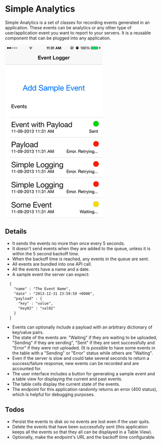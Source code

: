 Simple Analytics
===========================

Simple Analytics is a set of classes for recording events generated in an application.  These events can be analytics or any other type of user/application event you want to report to your servers. It is a reusable component that can be plugged into any application.  

![Alt text](screenshot-sm.png?raw=true "Simple Analytics")

Details
-------

* It sends the events no more than once every 5 seconds. 
* It doesn't send events when they are added to the queue, unless it is within the 5 second backoff time.
* When the backoff time is reached, any events in the queue are sent.
* All events are bundled into one API call.
* All the events have a name and a date.
* A sample event the server can expect:

```
  {
    "name" : "The Event Name",
    "date" : "2013-12-31 23:59:59 +0000",
    "payload" : {
      "key" : "value",
      "key02" : "val02"
    }
  }
```

* Events can optionally include a payload with an arbitrary dictionary of key/value pairs.
* The state of the events are: "Waiting" if they are waiting to be uploaded, "Sending" if they are sending", "Sent" if they are sent successfully and "Error" if they were not uploaded. (It is possible to have some events in the table with a "Sending" or "Error" status while others are "Waiting".
* Even if the server is slow and could take several seconds to return a success/failure response, new events can be recorded and are accounted for. 
* The user interface includes a button for generating a sample event and a table view for displaying the current and past events.
* The table cells display the current state of the events.
* The endpoint for this application randomly returns an error (400 status), which is helpful for debugging purposes.



Todos
-----

* Persist the events to disk so no events are lost even if the user quits.
* Delete the events that have been successfully sent (this application keeps all the events so that they all can be displayed in a Table View).
* Optionally, make the endpoint's URL and the backoff time configurable.
